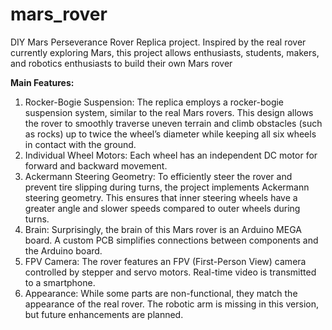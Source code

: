 # mars_rover
DIY Mars Perseverance Rover Replica project. Inspired by the real rover currently exploring Mars, this project allows enthusiasts, students, makers, and robotics enthusiasts to build their own Mars rover

**Main Features:**
1. Rocker-Bogie Suspension: The replica employs a rocker-bogie suspension system, similar to the real Mars rovers. This design allows the rover to smoothly traverse uneven terrain and climb obstacles (such as rocks) up to twice the wheel’s diameter while keeping all six wheels in contact with the ground.
2. Individual Wheel Motors: Each wheel has an independent DC motor for forward and backward movement.
3. Ackermann Steering Geometry: To efficiently steer the rover and prevent tire slipping during turns, the project implements Ackermann steering geometry. This ensures that inner steering wheels have a greater angle and slower speeds compared to outer wheels during turns.
4. Brain: Surprisingly, the brain of this Mars rover is an Arduino MEGA board. A custom PCB simplifies connections between components and the Arduino board.
5. FPV Camera: The rover features an FPV (First-Person View) camera controlled by stepper and servo motors. Real-time video is transmitted to a smartphone.
6. Appearance: While some parts are non-functional, they match the appearance of the real rover. The robotic arm is missing in this version, but future enhancements are planned.
